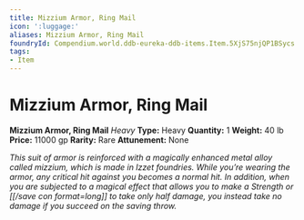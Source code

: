 ```yaml
---
title: Mizzium Armor, Ring Mail
icon: ':luggage:'
aliases: Mizzium Armor, Ring Mail
foundryId: Compendium.world.ddb-eureka-ddb-items.Item.5XjS75njQP1BSycs
tags:
- Item
---
```


# Mizzium Armor, Ring Mail

**Mizzium Armor, Ring Mail**
_Heavy_
**Type:** Heavy
**Quantity:** 1
**Weight:** 40 lb
**Price:** 11000 gp
**Rarity:** Rare
**Attunement:** None

*This suit of armor is reinforced with a magically enhanced metal alloy called mizzium, which is made in Izzet foundries. While you’re wearing the armor, any critical hit against you becomes a normal hit. In addition, when you are subjected to a magical effect that allows you to make a Strength or [[/save con format=long]] to take only half damage, you instead take no damage if you succeed on the saving throw.*